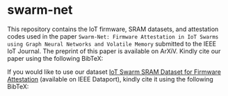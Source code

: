 # swarm-net
This repository contains the IoT firmware, SRAM datasets, and attestation codes used in the paper `Swarm-Net: Firmware Attestation in IoT Swarms using Graph Neural Networks and Volatile Memory` submitted to the IEEE IoT Journal. The preprint of this paper is available on ArXiV. Kindly cite our paper using the following BibTeX:

If you would like to use our dataset [IoT Swarm SRAM Dataset for Firmware Attestation](https://dx.doi.org/10.21227/gmee-vj41) (available on IEEE Dataport), kindly cite it using the following BibTeX:



